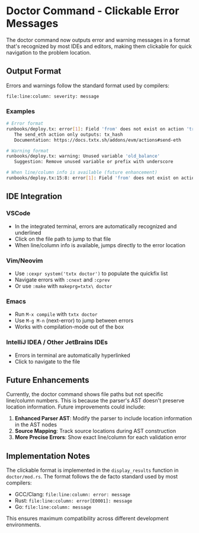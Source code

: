 # Doctor Command - Clickable Error Messages

The doctor command now outputs error and warning messages in a format that's recognized by most IDEs and editors, making them clickable for quick navigation to the problem location.

## Output Format

Errors and warnings follow the standard format used by compilers:

```
file:line:column: severity: message
```

### Examples

```bash
# Error format
runbooks/deploy.tx: error[1]: Field 'from' does not exist on action 'transfer'
   The send_eth action only outputs: tx_hash
   Documentation: https://docs.txtx.sh/addons/evm/actions#send-eth

# Warning format  
runbooks/deploy.tx: warning: Unused variable 'old_balance'
   Suggestion: Remove unused variable or prefix with underscore

# When line/column info is available (future enhancement)
runbooks/deploy.tx:15:8: error[1]: Field 'from' does not exist on action 'transfer'
```

## IDE Integration

### VSCode
- In the integrated terminal, errors are automatically recognized and underlined
- Click on the file path to jump to that file
- When line/column info is available, jumps directly to the error location

### Vim/Neovim
- Use `:cexpr system('txtx doctor')` to populate the quickfix list
- Navigate errors with `:cnext` and `:cprev`
- Or use `:make` with `makeprg=txtx\ doctor`

### Emacs
- Run `M-x compile` with `txtx doctor`
- Use `M-g M-n` (next-error) to jump between errors
- Works with compilation-mode out of the box

### IntelliJ IDEA / Other JetBrains IDEs
- Errors in terminal are automatically hyperlinked
- Click to navigate to the file

## Future Enhancements

Currently, the doctor command shows file paths but not specific line/column numbers. This is because the parser's AST doesn't preserve location information. Future improvements could include:

1. **Enhanced Parser AST**: Modify the parser to include location information in the AST nodes
2. **Source Mapping**: Track source locations during AST construction
3. **More Precise Errors**: Show exact line/column for each validation error

## Implementation Notes

The clickable format is implemented in the `display_results` function in `doctor/mod.rs`. The format follows the de facto standard used by most compilers:

- GCC/Clang: `file:line:column: error: message`
- Rust: `file:line:column: error[E0001]: message`
- Go: `file:line:column: message`

This ensures maximum compatibility across different development environments.